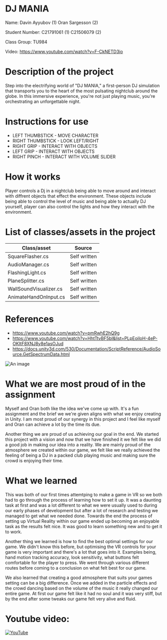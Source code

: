 # DJ MANIA

Name: 
Davin Ayyubov  (1)
Oran Sargesson  (2)

Student Number: 
C21791061    (1)
C21506079    (2)   

Class Group:
TU984

Video:
https://www.youtube.com/watch?v=F-CkNETD3io



# Description of the project
Step into the electrifying world of "DJ MANIA," a first-person DJ simulation that transports you to the heart of the most pulsating nightclub around the globe. In this immersive experience, you're not just playing music, you're orchestrating an unforgettable night.

# Instructions for use
* LEFT THUMBSTICK    -  MOVE CHARACTER
* RIGHT THUMBSTICK   -  LOOK LEFT/RIGHT
* RIGHT GRIP         -  INTERACT WITH OBJECTS
* LEFT GRIP          -  INTERACT WITH OBJECTS
* RIGHT PINCH        -  INTERACT WITH VOLUME SLIDER


# How it works
Player controls a Dj in a nightclub being able to move around and interact with diffrent objects that effect the environment. These objects include being able to control the level of music and being able to actually DJ yourself, player can also control the lights and how they interact with the  environment.

# List of classes/assets in the project

| Class/asset | Source |
|-----------|-----------|
| SquareFlasher.cs |Self written|
| AudioManager.cs| Self written|
| FlashingLight.cs | Self written |
| PlaneSplitter.cs | Self written |
| WallSoundVisualizer.cs | Self written |
| AnimateHandOnInput.cs | Self written |

# References
* https://www.youtube.com/watch?v=pmRwhE2hQ9g
* https://www.youtube.com/watch?v=HhtTtvBF5bI&list=PLpEoiloH-4eP-OKItF8XNJ8y8e1asOJud
* https://docs.unity3d.com/530/Documentation/ScriptReference/AudioSource.GetSpectrumData.html

![An image](https://imgur.com/5b6FzwV)

# What we are most proud of in the assignment
Myself and Oran both like the idea we've come up with. It's a fun assignment and the brief we we're given aligns with what we enjoy creating in Unity. I am most proud of our synergy in this project and I feel like myself and Oran can achieve a lot by the time its due.

Another thing we are proud of us achieving our goal in the end. We started this project with a vision and now that we have finished it we felt like we did a good job in making our idea into a reality. We are mainly proud of the atmosphere we created within our game, we felt like we really achieved the feeling of being a DJ in a packed club playing music and making sure the crowd is enjoying their time.

# What we learned
This was both of our first times attemtping to make a game in VR so we both had to go through the process of learning how to set it up. It was a daunting task at first and was a lot different to what we were usually used to during our early phases of development but after a lot of research and testing we managed to get what we needed done. Towards the end the process of setting up Virtual Reality within our game ended up becoming an enjoyable task as the results felt nice. It was good to learn something new and to get it to work.

Another thing we learned is how to find the best optimal settings for our game. We didn't know this before, but optimising the VR controls for your game is very important and there's a lot that goes into it. Examples being, hand motion tracking accuracy, look sensitivity, what buttons felt comfortable for the player to press. We went through various different routes before coming to a conclusion on what felt best for our game.

We also learned that creating a good atmosphere that suits your games setting can be a big difference. Once we added in the particle effects and the crowd dancing based on the volume of the music it really changed our entire game. At first our game felt like it had no soul and it was very stiff, but by the end after some tweaks our game felt very alive and fluid.


# Youtube video:

[![YouTube](https://www.webwise.ie/wp-content/uploads/2015/10/youtube.png)](https://www.youtube.com/watch?v=F-CkNETD3io)



